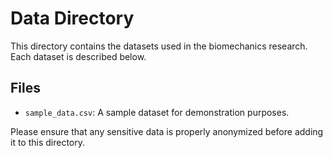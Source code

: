 # Data Directory

This directory contains the datasets used in the biomechanics research. Each dataset is described below.

## Files

- `sample_data.csv`: A sample dataset for demonstration purposes.

Please ensure that any sensitive data is properly anonymized before adding it to this directory.
